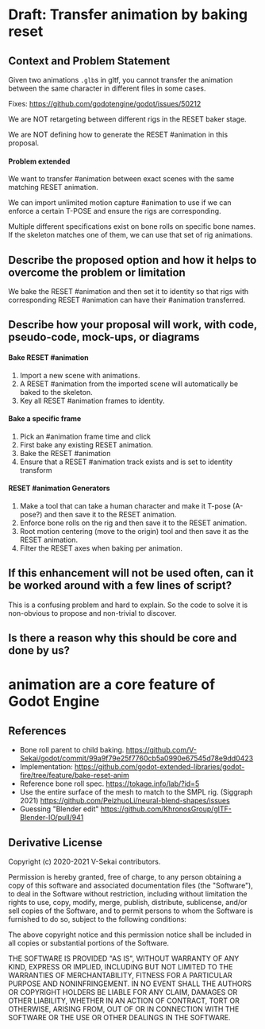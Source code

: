 # Draft: Transfer animation by baking reset

## Context and Problem Statement

Given two animations `.glb`s in gltf, you cannot transfer the animation between the same character in different files in some cases.

Fixes: <https://github.com/godotengine/godot/issues/50212>

We are NOT retargeting between different rigs in the RESET baker stage.

We are NOT defining how to generate the RESET #animation in this proposal.

#### Problem extended

We want to transfer #animation between exact scenes with the same matching RESET animation.

We can import unlimited motion capture #animation to use if we can enforce a certain T-POSE and ensure the rigs are corresponding.

Multiple different specifications exist on bone rolls on specific bone names. If the skeleton matches one of them, we can use that set of rig animations.

## Describe the proposed option and how it helps to overcome the problem or limitation

We bake the RESET #animation and then set it to identity so that rigs with corresponding RESET #animation can have their #animation transferred.

## Describe how your proposal will work, with code, pseudo-code, mock-ups, or diagrams

#### Bake RESET #animation

1. Import a new scene with animations.
1. A RESET #animation from the imported scene will automatically be baked to the skeleton.
1. Key all RESET #animation frames to identity.

#### Bake a specific frame

1. Pick an #animation frame time and click
2. First bake any existing RESET animation.
3. Bake the RESET #animation
4. Ensure that a RESET #animation track exists and is set to identity transform

#### RESET #animation Generators

1. Make a tool that can take a human character and make it T-pose (A-pose?) and then save it to the RESET animation.
1. Enforce bone rolls on the rig and then save it to the RESET animation.
1. Root motion centering (move to the origin) tool and then save it as the RESET animation.
1. Filter the RESET axes when baking per animation.

## If this enhancement will not be used often, can it be worked around with a few lines of script?

This is a confusing problem and hard to explain. So the code to solve it is non-obvious to propose and non-trivial to discover.

## Is there a reason why this should be core and done by us?

# animation are a core feature of Godot Engine

## References <!-- optional -->

- Bone roll parent to child baking. <https://github.com/V-Sekai/godot/commit/99a9f79e25f7760cb5a0990e67545d78e9dd0423>
- Implementation:
  <https://github.com/godot-extended-libraries/godot-fire/tree/feature/bake-reset-anim>
- Reference bone roll spec. <https://tokage.info/lab/?id=5>
- Use the entire surface of the mesh to match to the SMPL rig. (Siggraph 2021) <https://github.com/PeizhuoLi/neural-blend-shapes/issues>
- Guessing "Blender edit" <https://github.com/KhronosGroup/glTF-Blender-IO/pull/941>

## Derivative License

Copyright (c) 2020-2021 V-Sekai contributors.

Permission is hereby granted, free of charge, to any person obtaining a copy
of this software and associated documentation files (the "Software"), to deal
in the Software without restriction, including without limitation the rights
to use, copy, modify, merge, publish, distribute, sublicense, and/or sell
copies of the Software, and to permit persons to whom the Software is
furnished to do so, subject to the following conditions:

The above copyright notice and this permission notice shall be included in all
copies or substantial portions of the Software.

THE SOFTWARE IS PROVIDED "AS IS", WITHOUT WARRANTY OF ANY KIND, EXPRESS OR
IMPLIED, INCLUDING BUT NOT LIMITED TO THE WARRANTIES OF MERCHANTABILITY,
FITNESS FOR A PARTICULAR PURPOSE AND NONINFRINGEMENT. IN NO EVENT SHALL THE
AUTHORS OR COPYRIGHT HOLDERS BE LIABLE FOR ANY CLAIM, DAMAGES OR OTHER
LIABILITY, WHETHER IN AN ACTION OF CONTRACT, TORT OR OTHERWISE, ARISING FROM,
OUT OF OR IN CONNECTION WITH THE SOFTWARE OR THE USE OR OTHER DEALINGS IN THE
SOFTWARE.
